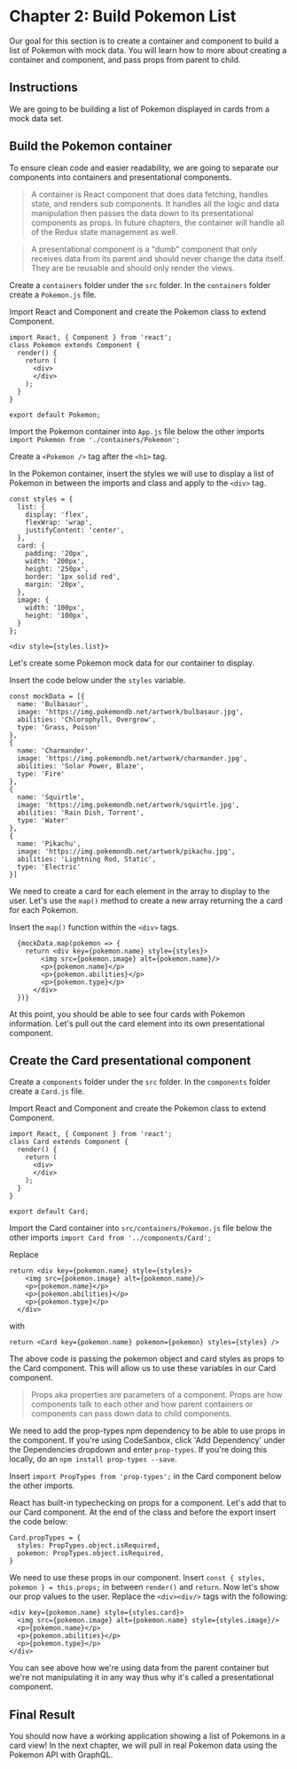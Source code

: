 # Chapter 2: Build Pokemon List 

Our goal for this section is to create a container and component to build a list of Pokemon with mock data. You will learn how to more about creating a container and component, and pass props from parent to child. 

## Instructions

We are going to be building a list of Pokemon displayed in cards from a mock data set. 

## Build the Pokemon container

To ensure clean code and easier readability, we are going to separate our components into containers and presentational components.

> A container is React component that does data fetching, handles state, and renders sub components. It handles all the logic and data manipulation then passes the data down to its presentational components as props. In future chapters, the container will handle all of the Redux state management as well.

> A presentational component is a "dumb" component that only receives data from its parent and should never change the data itself. They are be reusable and should only render the views. 

Create a `containers` folder under the `src` folder. In the `containers` folder create a `Pokemon.js` file. 

Import React and Component and create the Pokemon class to extend Component. 

```
import React, { Component } from 'react';
class Pokemon extends Component {
  render() {
    return (
      <div>
      </div>
    );
  }
}

export default Pokemon;
```

Import the Pokemon container into `App.js` file below the other imports `import Pokemon from './containers/Pokemon';`

Create a `<Pokemon />` tag after the `<h1>` tag.

In the Pokemon container, insert the styles we will use to display a list of Pokemon in between the imports and class and apply to the `<div>` tag. 

```
const styles = {
  list: {
    display: 'flex',
    flexWrap: 'wrap',
    justifyContent: 'center',
  },
  card: {
    padding: '20px',
    width: '200px',
    height: '250px',
    border: '1px solid red',
    margin: '20px',
  },
  image: {
    width: '100px',
    height: '100px',
  }
};
```

```
<div style={styles.list}>
```

Let's create some Pokemon mock data for our container to display. 

Insert the code below under the `styles` variable. 

```
const mockData = [{
  name: 'Bulbasaur',
  image: 'https://img.pokemondb.net/artwork/bulbasaur.jpg',
  abilities: 'Chlorophyll, Overgrow',
  type: 'Grass, Poison'
},
{
  name: 'Charmander',
  image: 'https://img.pokemondb.net/artwork/charmander.jpg',
  abilities: 'Solar Power, Blaze',
  type: 'Fire'
},
{
  name: 'Squirtle',
  image: 'https://img.pokemondb.net/artwork/squirtle.jpg',
  abilities: 'Rain Dish, Torrent',
  type: 'Water'
},
{
  name: 'Pikachu',
  image: 'https://img.pokemondb.net/artwork/pikachu.jpg',
  abilities: 'Lightning Rod, Static',
  type: 'Electric'
}]
```

We need to create a card for each element in the array to display to the user. Let's use the `map()` method to create a new array returning the a card for each Pokemon.

Insert the `map()` function within the `<div>` tags. 

```
  {mockData.map(pokemon => {
    return <div key={pokemon.name} style={styles}>
        <img src={pokemon.image} alt={pokemon.name}/>
        <p>{pokemon.name}</p>
        <p>{pokemon.abilities}</p>
        <p>{pokemon.type}</p>
      </div>
  })}
```

At this point, you should be able to see four cards with Pokemon information. Let's pull out the card element into its own presentational component. 

## Create the Card presentational component

Create a `components` folder under the `src` folder. In the `components` folder create a `Card.js` file. 

Import React and Component and create the Pokemon class to extend Component. 

```
import React, { Component } from 'react';
class Card extends Component {
  render() {
    return (
      <div>
      </div>
    );
  }
}

export default Card;
```

Import the Card container into `src/containers/Pokemon.js` file below the other imports `import Card from '../components/Card';`

Replace

```
return <div key={pokemon.name} style={styles}>
    <img src={pokemon.image} alt={pokemon.name}/>
    <p>{pokemon.name}</p>
    <p>{pokemon.abilities}</p>
    <p>{pokemon.type}</p>
  </div>
```

with 

```
return <Card key={pokemon.name} pokemon={pokemon} styles={styles} />
```

The above code is passing the pokemon object and card styles as props to the Card component. This will allow us to use these variables in our Card component. 

> Props aka properties are parameters of a component. Props are how components talk to each other and how parent containers or components can pass down data to child components. 

We need to add the prop-types npm dependency to be able to use props in the component. If you're using CodeSanbox, click 'Add Dependency' under the Dependencies dropdown and enter `prop-types`. If you're doing this locally, do an `npm install prop-types --save`. 

Insert `import PropTypes from 'prop-types';` in the Card component below the other imports.

React has built-in typechecking on props for a component. Let's add that to our Card component. At the end of the class and before the export insert the code below: 

```
Card.propTypes = {
  styles: PropTypes.object.isRequired,
  pokemon: PropTypes.object.isRequired,
}
```

We need to use these props in our component. Insert `const { styles, pokemon } = this.props;` in between `render()` and `return`. Now let's show our prop values to the user. Replace the `<div><div/>` tags with the following: 

```
<div key={pokemon.name} style={styles.card}>
  <img src={pokemon.image} alt={pokemon.name} style={styles.image}/>
  <p>{pokemon.name}</p>
  <p>{pokemon.abilities}</p>
  <p>{pokemon.type}</p>
</div>
```

You can see above how we're using data from the parent container but we're not manipulating it in any way thus why it's called a presentational component. 

## Final Result

You should now have a working application showing a list of Pokemons in a card view! In the next chapter, we will pull in real Pokemon data using the Pokemon API with GraphQL. 


